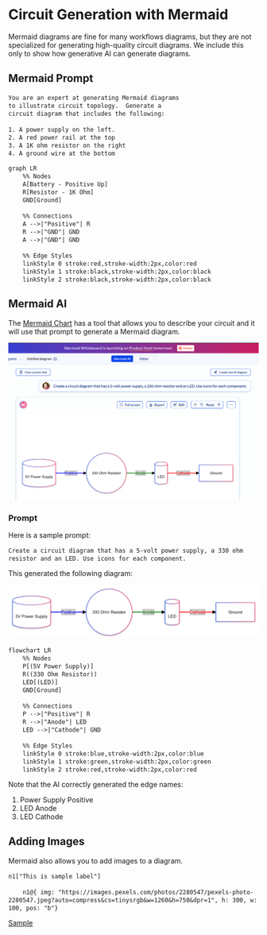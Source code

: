 # Circuit Generation with Mermaid

Mermaid diagrams are fine for many workflows diagrams, but they
are not specialized for generating high-quality circuit
diagrams.  We include this only to show how
generative AI can generate diagrams.

## Mermaid Prompt

```linenums="0"
You are an expert at generating Mermaid diagrams
to illustrate circuit topology.  Generate a
circuit diagram that includes the following:

1. A power supply on the left.
2. A red power rail at the top
3. A 1K ohm resistor on the right
4. A ground wire at the bottom
```


```mermaid
graph LR
    %% Nodes
    A[Battery - Positive Up]
    R[Resistor - 1K Ohm]
    GND[Ground]

    %% Connections
    A -->|"Positive"| R
    R -->|"GND"| GND
    A -->|"GND"| GND

    %% Edge Styles
    linkStyle 0 stroke:red,stroke-width:2px,color:red
    linkStyle 1 stroke:black,stroke-width:2px,color:black
    linkStyle 2 stroke:black,stroke-width:2px,color:black
```

## Mermaid AI

The [Mermaid Chart](https://www.mermaidchart.com/) has
a tool that allows you to describe your circuit and
it will use that prompt to generate a Mermaid diagram.


![](./mermaid-ai-screen-shot.png)

### Prompt

Here is a sample prompt:

```linenums="0"
Create a circuit diagram that has a 5-volt power supply, a 330 ohm resistor and an LED. Use icons for each component.
```

This generated the following diagram:

![](./mermaid-led-circuit-diagram.png)

```mermaid
flowchart LR
    %% Nodes
    P[(5V Power Supply)]
    R((330 Ohm Resistor))
    LED[(LED)]
    GND[Ground]

    %% Connections
    P -->|"Positive"| R
    R -->|"Anode"| LED
    LED -->|"Cathode"| GND

    %% Edge Styles
    linkStyle 0 stroke:blue,stroke-width:2px,color:blue
    linkStyle 1 stroke:green,stroke-width:2px,color:green
    linkStyle 2 stroke:red,stroke-width:2px,color:red
```

Note that the AI correctly generated the edge names:

1. Power Supply Positive
2. LED Anode
3. LED Cathode

## Adding Images

Mermaid also allows you to add images to a diagram.

```
n1["This is sample label"]

    n1@{ img: "https://images.pexels.com/photos/2280547/pexels-photo-2280547.jpeg?auto=compress&cs=tinysrgb&w=1260&h=750&dpr=1", h: 300, w: 100, pos: "b"}
```

[Sample](https://www.mermaidchart.com/app/projects/d015ecae-577e-4367-a816-6012421faf7b/diagrams/82ce93f2-5bf1-4727-a943-59d01d5b8476/version/v0.1/edit)